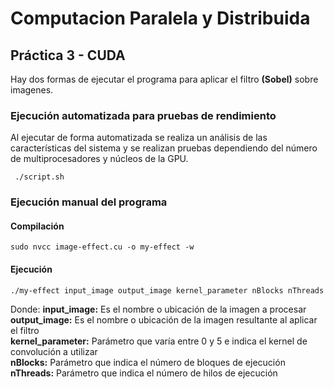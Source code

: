 # Computacion Paralela y Distribuida

## Práctica 3 - CUDA

Hay dos formas de ejecutar el programa para aplicar el filtro **(Sobel)** sobre imagenes.

### Ejecución automatizada para pruebas de rendimiento

Al ejecutar de forma automatizada se realiza un análisis de las características del sistema y se realizan pruebas dependiendo del número de multiprocesadores y núcleos de la GPU.

```
 ./script.sh
```
### Ejecución manual del programa

#### Compilación

```
sudo nvcc image-effect.cu -o my-effect -w
```

#### Ejecución
```
./my-effect input_image output_image kernel_parameter nBlocks nThreads

```

Donde:
**input_image:**  Es el nombre o ubicación de la imagen a procesar  
**output_image:**  Es el nombre o ubicación de la imagen resultante al aplicar el filtro  
**kernel_parameter:**  Parámetro que varía entre 0 y 5 e indica el kernel de convolución a utilizar  
**nBlocks:**  Parámetro que indica el número de bloques de ejecución  
**nThreads:**  Parámetro que indica el número de hilos de ejecución  
